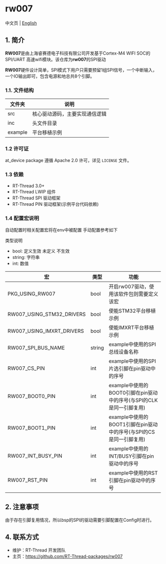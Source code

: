 # rw007

中文页 | [English](README.md)

## 1. 简介

**RW007**是由上海睿赛德电子科技有限公司开发基于Cortex-M4 WIFI SOC的SPI/UART 高速wifi模块。该仓库为**rw007**的SPI驱动

**RW007**硬件设计简单，SPI模式下用户只需要预留1组SPI信号，一个中断输入，一个IO输出即可，包含电源和地总共8个引脚。

### 1.1. 文件结构

| 文件夹 | 说明 |
| ---- | ---- |
| src  | 核心驱动源码，主要实现通信逻辑 |
| inc  | 头文件目录 |
| example | 平台移植示例 |

### 1.2 许可证

at_device package 遵循 Apache 2.0 许可，详见 `LICENSE` 文件。

### 1.3 依赖

- RT-Thread 3.0+
- RT-Thread LWIP 组件
- RT-Thread SPI 驱动框架
- RT-Thread PIN 驱动框架(示例平台代码依赖)

### 1.4 配置宏说明

自动配置时相关配置宏将在env中被配置 手动配置参考如下

类型说明

- bool: 定义生效 未定义 不生效
- string: 字符串
- int: 数值

|宏|类型|功能|
|--|--|--|
|PKG_USING_RW007|bool|开启rw007驱动，使用该软件包则需要定义该宏|
|RW007_USING_STM32_DRIVERS|bool|使能STM32平台移植示例|
|RW007_USING_IMXRT_DRIVERS|bool|使能IMXRT平台移植示例|
|RW007_SPI_BUS_NAME|string|example中使用的SPI总线设备名称|
|RW007_CS_PIN|int|example中使用的SPI 片选引脚在pin驱动中的序号|
|RW007_BOOT0_PIN|int|example中使用的BOOT0引脚在pin驱动中的序号(与SPI的CLK是同一引脚复用)|
|RW007_BOOT1_PIN|int|example中使用的BOOT1引脚在pin驱动中的序号(与SPI的CS是同一引脚复用)|
|RW007_INT_BUSY_PIN|int|example中使用的INT/BUSY引脚在pin驱动中的序号|
|RW007_RST_PIN|int|example中使用的RST引脚在pin驱动中的序号|

## 2. 注意事项

由于存在引脚复用情况，所以bsp的SPI的驱动需要引脚配置在Config时进行。

## 4. 联系方式

- 维护：RT-Thread 开发团队
- 主页：https://github.com/RT-Thread-packages/rw007
